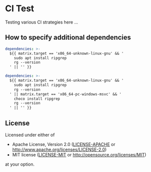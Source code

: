 # CI Test

Testing various CI strategies here ...

## How to specify additional dependencies

```yml
dependencies: >-
  ${{ matrix.target == 'x86_64-unknown-linux-gnu' && '
    sudo apt install ripgrep
    rg --version
  ' || '' }}

dependencies: >-
  ${{ matrix.target == 'x86_64-unknown-linux-gnu' && '
    sudo apt install ripgrep
    rg --version
  ' || matrix.target == 'x86_64-pc-windows-msvc' && '
    choco install ripgrep
    rg --version
  ' || '' }}
```

## License

Licensed under either of

- Apache License, Version 2.0 ([LICENSE-APACHE](LICENSE-APACHE) or <http://www.apache.org/licenses/LICENSE-2.0>)
- MIT license ([LICENSE-MIT](LICENSE-MIT) or <http://opensource.org/licenses/MIT>)

at your option.
